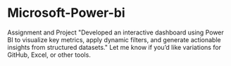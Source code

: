 # Microsoft-Power-bi
Assignment and Project
"Developed an interactive dashboard using Power BI to visualize key metrics, apply dynamic filters, and generate actionable insights from structured datasets."
Let me know if you’d like variations for GitHub, Excel, or other tools.

